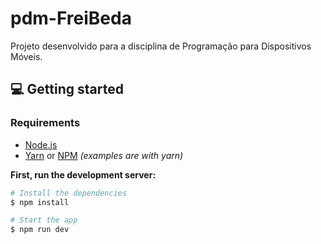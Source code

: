 # pdm-FreiBeda
Projeto desenvolvido para a disciplina de Programação para Dispositivos Móveis.

## 💻 Getting started

### Requirements

- [Node.js](https://nodejs.org/en/)
- [Yarn](https://classic.yarnpkg.com/) or [NPM](https://www.npmjs.com/) _(examples are with yarn)_

**First, run the development server:**

```bash
# Install the dependencies
$ npm install

# Start the app
$ npm run dev
```